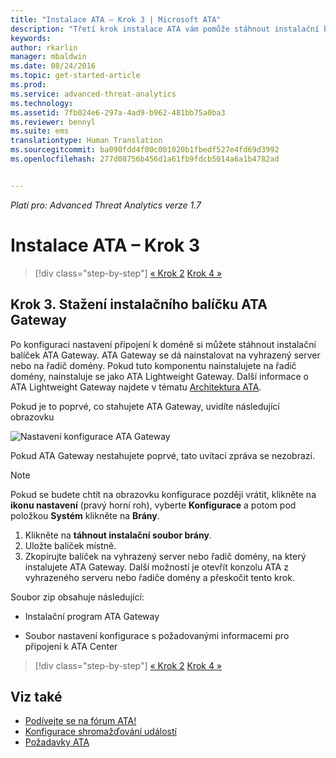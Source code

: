 ```yaml
---
title: "Instalace ATA – Krok 3 | Microsoft ATA"
description: "Třetí krok instalace ATA vám pomůže stáhnout instalační balíček ATA Gateway."
keywords: 
author: rkarlin
manager: mbaldwin
ms.date: 08/24/2016
ms.topic: get-started-article
ms.prod: 
ms.service: advanced-threat-analytics
ms.technology: 
ms.assetid: 7fb024e6-297a-4ad9-b962-481bb75a0ba3
ms.reviewer: bennyl
ms.suite: ems
translationtype: Human Translation
ms.sourcegitcommit: ba090fdd4f00c001020b1fbedf527e4fd69d3992
ms.openlocfilehash: 277d08756b456d1a61fb9fdcb5014a6a1b4782ad


---
```


*Platí pro: Advanced Threat Analytics verze 1.7*



# Instalace ATA – Krok 3

>[!div class="step-by-step"]
[« Krok 2](install-ata-step2.md)
[Krok 4 »](install-ata-step4.md)

## Krok 3. Stažení instalačního balíčku ATA Gateway
Po konfiguraci nastavení připojení k doméně si můžete stáhnout instalační balíček ATA Gateway. ATA Gateway se dá nainstalovat na vyhrazený server nebo na řadič domény. Pokud tuto komponentu nainstalujete na řadič domény, nainstaluje se jako ATA Lightweight Gateway. Další informace o ATA Lightweight Gateway najdete v tématu [Architektura ATA](/advanced-threat-analytics/plan-design/ata-architecture). 

Pokud je to poprvé, co stahujete ATA Gateway, uvidíte následující obrazovku

![Nastavení konfigurace ATA Gateway](media/ATA_1.7-welcome-download-gateway.PNG)

Pokud ATA Gateway nestahujete poprvé, tato uvítací zpráva se nezobrazí.

> [!NOTE] 
> Pokud se budete chtít na obrazovku konfigurace později vrátit, klikněte na **ikonu nastavení** (pravý horní roh), vyberte **Konfigurace** a potom pod položkou **Systém** klikněte na **Brány**.  

1.  Klikněte na **táhnout instalační soubor brány**.
2.  Uložte balíček místně.
3.  Zkopírujte balíček na vyhrazený server nebo řadič domény, na který instalujete ATA Gateway. Další možností je otevřít konzolu ATA z vyhrazeného serveru nebo řadiče domény a přeskočit tento krok.

Soubor zip obsahuje následující:

-   Instalační program ATA Gateway

-   Soubor nastavení konfigurace s požadovanými informacemi pro připojení k ATA Center


>[!div class="step-by-step"]
[« Krok 2](install-ata-step2.md)
[Krok 4 »](install-ata-step4.md)

## Viz také

- [Podívejte se na fórum ATA!](https://social.technet.microsoft.com/Forums/security/home?forum=mata)
- [Konfigurace shromažďování událostí](configure-event-collection.md)
- [Požadavky ATA](/advanced-threat-analytics/plan-design/ata-prerequisites)



<!--HONumber=Aug16_HO5-->


